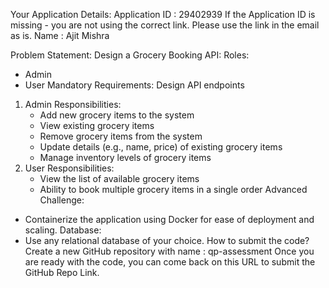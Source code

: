 Your Application Details:
Application ID : 29402939
 If the Application ID is missing - you are not using the correct link. Please use the link in the email as is. 
Name : Ajit Mishra
 
Problem Statement:
Design a Grocery Booking API:
Roles:
- Admin
- User
Mandatory Requirements:
Design API endpoints
1. Admin Responsibilities:
   - Add new grocery items to the system
   - View existing grocery items 
   - Remove grocery items from the system
   - Update details (e.g., name, price) of existing grocery items
   - Manage inventory levels of grocery items
2. User Responsibilities:
   - View the list of available grocery items
   - Ability to book multiple grocery items in a single order
Advanced Challenge:
- Containerize the application using Docker for ease of deployment and scaling.
Database:
- Use any relational database of your choice.
How to submit the code?
Create a new GitHub repository with name : qp-assessment
Once you are ready with the code, you can come back on this URL to submit the GitHub Repo Link. 